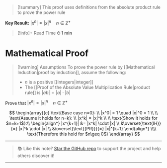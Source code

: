 
> [!summary]
This proof uses definitions from the absolute product rule to prove the power rule
> 
**Key Result:**
$|x^n|=|x|^n \quad n\in \mathbb{Z^+}$

>[!info]+ Read Time
**⏱ 1 min**

# Mathematical Proof
> [!warning] Assumptions
To prove the power rule by [[Mathematical Induction|proof by induction]], assume the following:
> - $n$ is a positive [[Integers|integer]] 
> - The [[Proof of the Absolute Value Multiplication Rule|product rule]] is $|ab| = |a| \cdot|b|$

Prove that $|x^n|=|x|^n \quad n\in \mathbb{Z^+}$

$$
\begin{array}{c}
\text{Base case n=0}: \\
|x^0| = 1 \quad |x|^0 = 1  \\
 \\
\text{Assume it holds for n=k}: \\
|x^k| = |x|^k  \\
 \\
\text{Show it holds for $n=k+1$}:\\
\begin{align*}
|x^{k+1}| &= |x^k| \cdot |x| \\
&\overset{\text{IH}}{=}  |x|^k \cdot |x| \\
&\overset{\text{{PR}}}{=} |x|^{k+1}
\end{align*}
\\\\
\text{Therefore this hold for $n\geq 0$}
\end{array}
$$


---

> 📚 Like this note? [Star the GitHub repo](https://github.com/rajeevphysics/Obsidian-MathMatter) to support the project and help others discover it!

---
